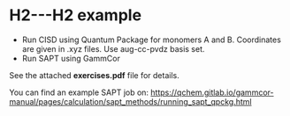 # H2---H2 example

- Run CISD using Quantum Package for monomers A and B. Coordinates are given in .xyz files. Use aug-cc-pvdz basis set.
- Run SAPT using GammCor

See the attached **exercises.pdf** file for details.

You can find an example SAPT job on:
https://qchem.gitlab.io/gammcor-manual/pages/calculation/sapt_methods/running_sapt_qpckg.html

